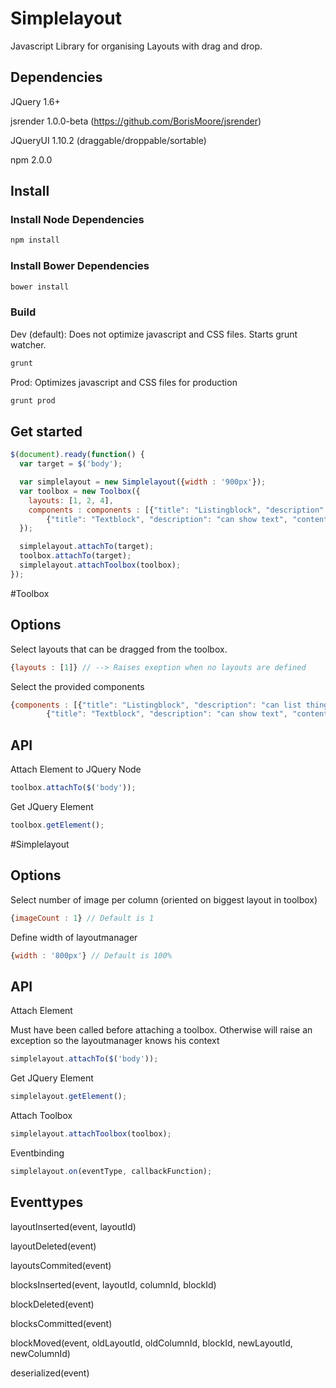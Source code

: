 # Simplelayout

Javascript Library for organising Layouts with drag and drop.

## Dependencies

JQuery 1.6+

jsrender 1.0.0-beta (https://github.com/BorisMoore/jsrender)

JQueryUI 1.10.2 (draggable/droppable/sortable)

npm 2.0.0

## Install

### Install Node Dependencies
```bash
npm install
```
### Install Bower Dependencies
```bash
bower install
```
### Build

Dev (default):
Does not optimize javascript and CSS files.
Starts grunt watcher.
```bash
grunt
```

Prod:
Optimizes javascript and CSS files for production
```bash
grunt prod
```
## Get started

```javascript
$(document).ready(function() {
  var target = $('body');

  var simplelayout = new Simplelayout({width : '900px'});
  var toolbox = new Toolbox({
    layouts: [1, 2, 4],
    components : components : [{"title": "Listingblock", "description": "can list things", "content_type": "listingblock", "form_url" : "http://www.google.com"},
        {"title": "Textblock", "description": "can show text", "content_type": "textblock", "form_url" : "http://www.bing.com"}]
  });

  simplelayout.attachTo(target);
  toolbox.attachTo(target);
  simplelayout.attachToolbox(toolbox);
});
```

#Toolbox

## Options

Select layouts that can be dragged from the toolbox.
```javascript
{layouts : [1]} // --> Raises exeption when no layouts are defined
```

Select the provided components
```javascript
{components : [{"title": "Listingblock", "description": "can list things", "content_type": "listingblock", "form_url" : "http://www.google.com"},
        {"title": "Textblock", "description": "can show text", "content_type": "textblock", "form_url" : "http://www.bing.com"}]}
```

## API

Attach Element to JQuery Node
```javascript
toolbox.attachTo($('body'));
```

Get JQuery Element
```javascript
toolbox.getElement();
```

#Simplelayout

## Options

Select number of image per column (oriented on biggest layout in toolbox)
```javascript
{imageCount : 1} // Default is 1
```

Define width of layoutmanager
```javascript
{width : '800px'} // Default is 100%
```

## API

Attach Element

Must have been called before attaching a toolbox. Otherwise will raise an exception so the layoutmanager knows his context
```javascript
simplelayout.attachTo($('body'));
```

Get JQuery Element
```javascript
simplelayout.getElement();
```

Attach Toolbox
```javascript
simplelayout.attachToolbox(toolbox);
```

Eventbinding
```javascript
simplelayout.on(eventType, callbackFunction);
```

## Eventtypes

layoutInserted(event, layoutId)

layoutDeleted(event)

layoutsCommited(event)

blocksInserted(event, layoutId, columnId, blockId)

blockDeleted(event)

blocksCommitted(event)

blockMoved(event, oldLayoutId, oldColumnId, blockId, newLayoutId, newColumnId)

deserialized(event)
